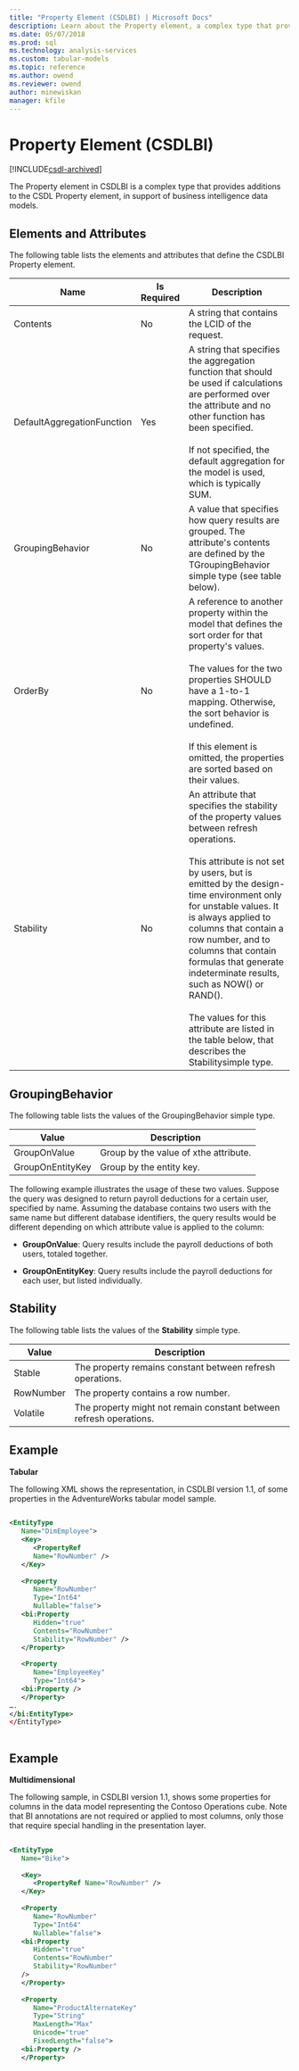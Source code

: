 ```yaml
---
title: "Property Element (CSDLBI) | Microsoft Docs"
description: Learn about the Property element, a complex type that provides additions to the CSDL Property element in support of business intelligence data models.
ms.date: 05/07/2018
ms.prod: sql
ms.technology: analysis-services
ms.custom: tabular-models
ms.topic: reference
ms.author: owend
ms.reviewer: owend
author: minewiskan
manager: kfile
---
```

# Property Element (CSDLBI)

[!INCLUDE[csdl-archived](../includes/csdl-archived.md)]

  The Property element in CSDLBI is a complex type that provides additions to the CSDL Property element, in support of business intelligence data models.  
  
## Elements and Attributes  
 The following table lists the elements and attributes that define the CSDLBI Property element.  
  
|Name|Is Required|Description|  
|----------|-----------------|-----------------|  
|Contents|No|A string that contains the LCID of the request.|  
|DefaultAggregationFunction|Yes|A string that specifies the aggregation function that should be used if calculations are performed over the attribute and no other function has been specified.<br /><br /> If not specified, the default aggregation for the model is used, which is typically SUM.|  
|GroupingBehavior|No|A value that specifies how query results are grouped. The attribute's contents are defined by the TGroupingBehavior simple type (see table below).|  
|OrderBy|No|A reference to another property within the model that defines the sort order for that property's values.<br /><br /> The values for the two properties SHOULD have a 1-to-1 mapping. Otherwise, the sort behavior is undefined.<br /><br /> If this element is omitted, the properties are sorted based on their values.|  
|Stability|No|An attribute that specifies the stability of the property values between refresh operations.<br /><br /> This attribute is not set by users, but is emitted by the design-time environment only for unstable values. It is always applied to columns that contain a row number, and to columns that contain formulas that generate indeterminate results, such as NOW() or RAND().<br /><br /> The values for this attribute are listed in the table below, that describes the Stabilitysimple type.|  
  
## GroupingBehavior  
 The following table lists the values of the GroupingBehavior simple type.  
  
|Value|Description|  
|-----------|-----------------|  
|GroupOnValue|Group by the value of xthe attribute.|  
|GroupOnEntityKey|Group by the entity key.|  
  
 The following example illustrates the usage of these two values. Suppose the query was designed to return payroll deductions for a certain user, specified by name. Assuming the database contains two users with the same name but different database identifiers, the query results would be different depending on which attribute value is applied to the column:  
  
-   **GroupOnValue**: Query results include the payroll deductions of both users, totaled together.  
  
-   **GroupOnEntityKey**: Query results include the payroll deductions for each user, but listed individually.  
  
## Stability  
 The following table lists the values of the **Stability** simple type.  
  
|Value|Description|  
|-----------|-----------------|  
|Stable|The property remains constant between refresh operations.|  
|RowNumber|The property contains a row number.|  
|Volatile|The property might not remain constant between refresh operations.|  
  
## Example  
 **Tabular**  
  
 The following XML shows the representation, in CSDLBI version 1.1, of some properties in the AdventureWorks tabular model sample.  
  
```xml   
  
<EntityType   
   Name="DimEmployee">  
   <Key>  
      <PropertyRef   
      Name="RowNumber" />  
   </Key>  
  
   <Property   
      Name="RowNumber"   
      Type="Int64"   
      Nullable="false">  
   <bi:Property   
      Hidden="true"   
      Contents="RowNumber"   
      Stability="RowNumber" />  
   </Property>  
  
   <Property   
      Name="EmployeeKey"   
      Type="Int64">  
   <bi:Property />  
   </Property>  
….  
</bi:EntityType>  
</EntityType>  
  
```  
  
## Example  
 **Multidimensional**  
  
 The following sample, in CSDLBI version 1.1, shows some properties for columns in the data model representing the Contoso Operations cube. Note that BI annotations are not required or applied to most columns, only those that require special handling in the presentation layer.  
  
```xml   
  
<EntityType   
   Name="Bike">  
  
   <Key>  
      <PropertyRef Name="RowNumber" />  
   </Key>  
  
   <Property   
      Name="RowNumber"   
      Type="Int64"   
      Nullable="false">  
   <bi:Property   
      Hidden="true"   
      Contents="RowNumber"   
      Stability="RowNumber"   
   />  
   </Property>  
  
   <Property   
      Name="ProductAlternateKey"   
      Type="String"   
      MaxLength="Max"   
      Unicode="true"   
      FixedLength="false">  
   <bi:Property />  
   </Property>  
  
```  

